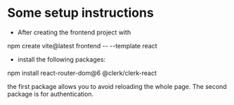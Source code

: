 # Some setup instructions

- After creating the frontend project with

npm create vite@latest frontend -- --template react

- install the following packages:

npm install react-router-dom@6 @clerk/clerk-react

the first package allows you to avoid reloading the whole page. The second package is for authentication.